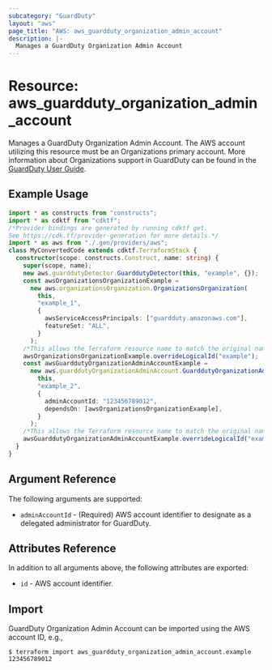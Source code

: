 ```yaml
---
subcategory: "GuardDuty"
layout: "aws"
page_title: "AWS: aws_guardduty_organization_admin_account"
description: |-
  Manages a GuardDuty Organization Admin Account
---
```


# Resource: aws_guardduty_organization_admin_account

Manages a GuardDuty Organization Admin Account. The AWS account utilizing this resource must be an Organizations primary account. More information about Organizations support in GuardDuty can be found in the [GuardDuty User Guide](https://docs.aws.amazon.com/guardduty/latest/ug/guardduty_organizations.html).

## Example Usage

```typescript
import * as constructs from "constructs";
import * as cdktf from "cdktf";
/*Provider bindings are generated by running cdktf get.
See https://cdk.tf/provider-generation for more details.*/
import * as aws from "./.gen/providers/aws";
class MyConvertedCode extends cdktf.TerraformStack {
  constructor(scope: constructs.Construct, name: string) {
    super(scope, name);
    new aws.guarddutyDetector.GuarddutyDetector(this, "example", {});
    const awsOrganizationsOrganizationExample =
      new aws.organizationsOrganization.OrganizationsOrganization(
        this,
        "example_1",
        {
          awsServiceAccessPrincipals: ["guardduty.amazonaws.com"],
          featureSet: "ALL",
        }
      );
    /*This allows the Terraform resource name to match the original name. You can remove the call if you don't need them to match.*/
    awsOrganizationsOrganizationExample.overrideLogicalId("example");
    const awsGuarddutyOrganizationAdminAccountExample =
      new aws.guarddutyOrganizationAdminAccount.GuarddutyOrganizationAdminAccount(
        this,
        "example_2",
        {
          adminAccountId: "123456789012",
          dependsOn: [awsOrganizationsOrganizationExample],
        }
      );
    /*This allows the Terraform resource name to match the original name. You can remove the call if you don't need them to match.*/
    awsGuarddutyOrganizationAdminAccountExample.overrideLogicalId("example");
  }
}

```

## Argument Reference

The following arguments are supported:

* `adminAccountId` - (Required) AWS account identifier to designate as a delegated administrator for GuardDuty.

## Attributes Reference

In addition to all arguments above, the following attributes are exported:

* `id` - AWS account identifier.

## Import

GuardDuty Organization Admin Account can be imported using the AWS account ID, e.g.,

```
$ terraform import aws_guardduty_organization_admin_account.example 123456789012
```

<!-- cache-key: cdktf-0.17.0-pre.15 input-e9a7a7b05faf8ab370e3c8a3ba409c1b4ba882ad3933df48087d164926cf7048 -->